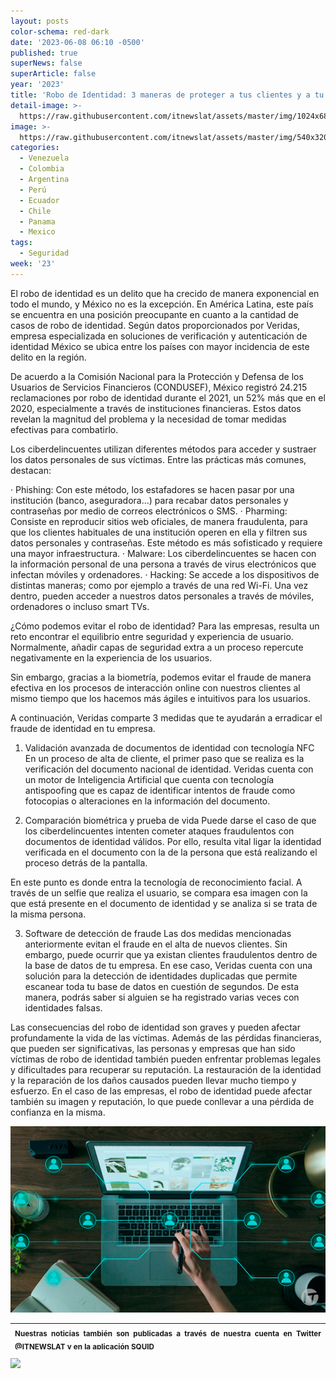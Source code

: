 ```yaml
---
layout: posts
color-schema: red-dark
date: '2023-06-08 06:10 -0500'
published: true
superNews: false
superArticle: false
year: '2023'
title: 'Robo de Identidad: 3 maneras de proteger a tus clientes y a tu empresa'
detail-image: >-
  https://raw.githubusercontent.com/itnewslat/assets/master/img/1024x680/identidad-digital-g.jpg
image: >-
  https://raw.githubusercontent.com/itnewslat/assets/master/img/540x320/identidad-digital-p.jpg
categories:
  - Venezuela
  - Colombia
  - Argentina
  - Perú
  - Ecuador
  - Chile
  - Panama
  - Mexico
tags:
  - Seguridad
week: '23'
---
```

El robo de identidad es un delito que ha crecido de manera exponencial en todo el mundo, y México no es la excepción. En América Latina, este país se encuentra en una posición preocupante en cuanto a la cantidad de casos de robo de identidad. Según datos proporcionados por Veridas, empresa especializada en soluciones de verificación y autenticación de identidad México se ubica entre los países con mayor incidencia de este delito en la región. 
 
De acuerdo a la Comisión Nacional para la Protección y Defensa de los Usuarios de Servicios Financieros (CONDUSEF), México registró 24.215 reclamaciones por robo de identidad durante el 2021, un 52% más que en el 2020, especialmente a través de instituciones financieras. Estos datos revelan la magnitud del problema y la necesidad de tomar medidas efectivas para combatirlo.
 
Los ciberdelincuentes utilizan diferentes métodos para acceder y sustraer los datos personales de sus víctimas. Entre las prácticas más comunes, destacan:
 
· Phishing: Con este método, los estafadores se hacen pasar por una institución (banco, aseguradora…) para recabar datos personales y contraseñas por medio de correos electrónicos o SMS. 
· Pharming: Consiste en reproducir sitios web oficiales, de manera fraudulenta, para que los clientes habituales de una institución operen en ella y filtren sus datos personales y contraseñas. Este método es más sofisticado y requiere una mayor infraestructura. 
· Malware: Los ciberdelincuentes se hacen con la información personal de una persona a través de virus electrónicos que infectan móviles y ordenadores. 
· Hacking: Se accede a los dispositivos de distintas maneras; como por ejemplo a través de una red Wi-Fi. Una vez dentro, pueden acceder a nuestros datos personales  a través de móviles, ordenadores o incluso smart TVs.
 
¿Cómo podemos evitar el robo de identidad?
Para las empresas, resulta un reto encontrar el equilibrio entre seguridad y experiencia de usuario. Normalmente, añadir capas de seguridad extra a un proceso repercute negativamente en la experiencia de los usuarios. 
 
Sin embargo, gracias a la biometría, podemos evitar el fraude de manera efectiva en los procesos de interacción online con nuestros clientes al mismo tiempo que los hacemos más ágiles e intuitivos para los usuarios.
 
A continuación, Veridas comparte 3 medidas que te ayudarán a erradicar el fraude de identidad en tu empresa. 
 
1. Validación avanzada de documentos de identidad con tecnología NFC
En un proceso de alta de cliente, el primer paso que se realiza es la verificación del documento nacional de identidad.  Veridas cuenta con un motor de Inteligencia Artificial que cuenta con tecnología antispoofing que es capaz de identificar intentos de fraude como fotocopias o  alteraciones en la información del documento.
 
2. Comparación biométrica y prueba de vida
Puede darse el caso de que los ciberdelincuentes intenten cometer ataques fraudulentos con documentos de identidad válidos. Por ello, resulta vital ligar la identidad verificada en el documento con la de la persona que está realizando el proceso detrás de la pantalla. 
 
En este punto es donde entra la tecnología de reconocimiento facial. A través de un selfie que realiza el usuario, se compara esa imagen con la que está presente en el documento de identidad y se analiza si se trata de la misma persona. 
 
3. Software de detección de fraude
Las dos medidas mencionadas anteriormente evitan el fraude en el alta de nuevos clientes. Sin embargo, puede ocurrir que ya existan clientes fraudulentos dentro de la base de datos de tu empresa.  En ese caso, Veridas cuenta con una solución para la detección de identidades duplicadas que permite escanear toda tu base de datos en cuestión de segundos. De esta manera, podrás saber si alguien se ha registrado varias veces con identidades falsas.
 
Las consecuencias del robo de identidad son graves y pueden afectar profundamente la vida de las víctimas. Además de las pérdidas financieras, que pueden ser significativas, las personas y empresas que han sido víctimas de robo de identidad también pueden enfrentar problemas legales y dificultades para recuperar su reputación. La restauración de la identidad y la reparación de los daños causados pueden llevar mucho tiempo y esfuerzo. En el caso de las empresas, el robo de identidad puede afectar también su imagen y reputación, lo que puede conllevar a una pérdida de confianza en la misma. 

![](https://raw.githubusercontent.com/itnewslat/assets/master/img/540x320/identidad-digital-p.jpg)

<table style="height: 42px;" width="569">
<tbody>
<tr>
<td style="text-align: justify;"><sub><strong>Nuestras noticias también son publicadas a través de nuestra cuenta en Twitter <a href="https://twitter.com/itnewslat?lang=es">@ITNEWSLAT</a> y en la aplicación <a href="https://squidapp.co/en/">SQUID</a></strong></sub></td>
</tr>
</tbody>
</table>
<img src="https://tracker.metricool.com/c3po.jpg?hash=56f88a41e39ab42c063cc51676587a04"/>